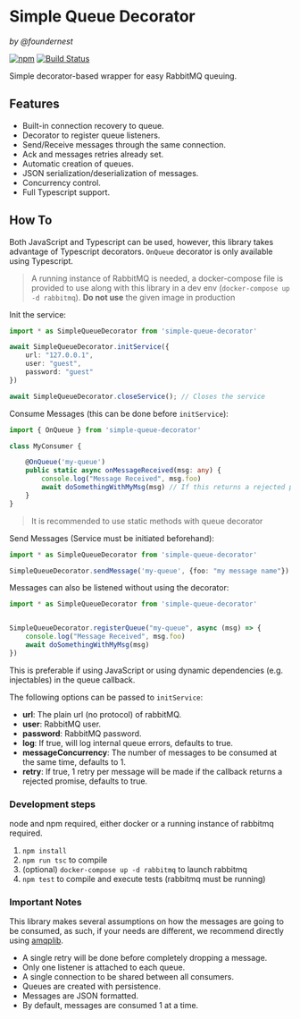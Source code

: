 Simple Queue Decorator
======================
_by @foundernest_

[![npm](https://img.shields.io/npm/v/simple-queue-decorator.svg)](https://www.npmjs.com/package/simple-queue-decorator)
[![Build Status](https://img.shields.io/travis/foundernest/simple-queue-decorator/master.svg?label=build)](https://travis-ci.org/foundernest/simple-queue-decorator)

Simple decorator-based wrapper for easy RabbitMQ queuing.

## Features

* Built-in connection recovery to queue.
* Decorator to register queue listeners.
* Send/Receive messages through the same connection.
* Ack and messages retries already set.
* Automatic creation of queues.
* JSON serialization/deserialization of messages.
* Concurrency control.
* Full Typescript support.

## How To
Both JavaScript and Typescript can be used, however, this library takes advantage of Typescript decorators. `OnQueue` decorator is only available using Typescript.

> A running instance of RabbitMQ is needed, a docker-compose file is provided to use along with this library in a dev env (`docker-compose up -d rabbitmq`). **Do not use** the given image in production

Init the service:

```ts
import * as SimpleQueueDecorator from 'simple-queue-decorator'

await SimpleQueueDecorator.initService({
    url: "127.0.0.1",
    user: "guest",
    password: "guest"
})

await SimpleQueueDecorator.closeService(); // Closes the service
```


Consume Messages (this can be done before `initService`):
```ts
import { OnQueue } from 'simple-queue-decorator'

class MyConsumer {

    @OnQueue('my-queue')
    public static async onMessageReceived(msg: any) {
        console.log("Message Received", msg.foo)
        await doSomethingWithMyMsg(msg) // If this returns a rejected promise, message will be re-queued once
    }
}
```

> It is recommended to use static methods with queue decorator

Send Messages (Service must be initiated beforehand):

```ts
import * as SimpleQueueDecorator from 'simple-queue-decorator'

SimpleQueueDecorator.sendMessage('my-queue', {foo: "my message name"})

```

Messages can also be listened without using the decorator:

```ts
import * as SimpleQueueDecorator from 'simple-queue-decorator'


SimpleQueueDecorator.registerQueue("my-queue", async (msg) => {
    console.log("Message Received", msg.foo)
    await doSomethingWithMyMsg(msg)
})
```

This is preferable if using JavaScript or using dynamic dependencies (e.g. injectables) in the queue callback.


The following options can be passed to `initService`:

* **url**: The plain url (no protocol) of rabbitMQ.
* **user**: RabbitMQ user.
* **password**: RabbitMQ password.
* **log**: If true, will log internal queue errors, defaults to true.
* **messageConcurrency**: The number of messages to be consumed at the same time, defaults to 1.
* **retry**: If true, 1 retry per message will be made if the callback returns a rejected promise, defaults to true.

### Development steps
node and npm required, either docker or a running instance of rabbitmq required.

1. `npm install`
2. `npm run tsc` to compile
3. (optional) `docker-compose up -d rabbitmq` to launch rabbitmq
4. `npm test` to compile and execute tests (rabbitmq must be running)

### Important Notes

This library makes several assumptions on how the messages are going to be consumed, as such, if your needs are different, we recommend directly using [amqplib](https://www.npmjs.com/package/amqplib).

* A single retry will be done before completely dropping a message.
* Only one listener is attached to each queue.
* A single connection to be shared between all consumers.
* Queues are created with persistence.
* Messages are JSON formatted.
* By default, messages are consumed 1 at a time.
